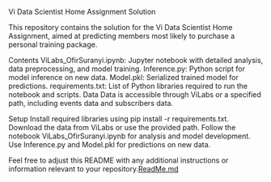 Vi Data Scientist Home Assignment Solution


This repository contains the solution for the Vi Data Scientist Home Assignment, aimed at predicting members most likely to purchase a personal training package.

Contents
ViLabs_OfirSuranyi.ipynb: Jupyter notebook with detailed analysis, data preprocessing, and model training.
Inference.py: Python script for model inference on new data.
Model.pkl: Serialized trained model for predictions.
requirements.txt: List of Python libraries required to run the notebook and scripts.
Data
Data is accessible through ViLabs or a specified path, including events data and subscribers data.

Setup
Install required libraries using pip install -r requirements.txt.
Download the data from ViLabs or use the provided path.
Follow the notebook ViLabs_OfirSuranyi.ipynb for analysis and model development.
Use Inference.py and Model.pkl for predictions on new data.

Feel free to adjust this README with any additional instructions or information relevant to your repository.[ReadMe.md](https://github.com/ophirshurany/ViLabs/files/14215654/ReadMe.md)
